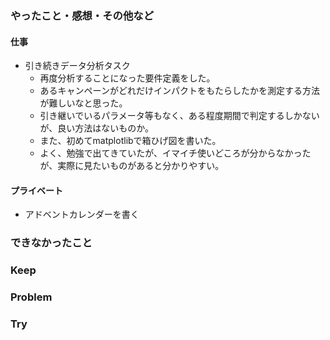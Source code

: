 ### やったこと・感想・その他など

#### 仕事

- 引き続きデータ分析タスク
  - 再度分析することになった要件定義をした。
  - あるキャンペーンがどれだけインパクトをもたらしたかを測定する方法が難しいなと思った。
  - 引き継いでいるパラメータ等もなく、ある程度期間で判定するしかないが、良い方法はないものか。
  - また、初めてmatplotlibで箱ひげ図を書いた。
  - よく、勉強で出てきていたが、イマイチ使いどころが分からなかったが、実際に見たいものがあると分かりやすい。

#### プライベート

- アドベントカレンダーを書く

### できなかったこと


### Keep


### Problem 


### Try

